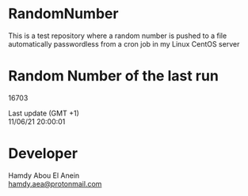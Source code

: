 # RandomNumber    
This is a test repository where a random number is pushed to a file automatically passwordless from a cron job in my Linux CentOS server    
# Random Number of the last run   
16703
      
Last update (GMT +1)    
11/06/21 20:00:01
# Developer    
Hamdy Abou El Anein   
hamdy.aea@protonmail.com
